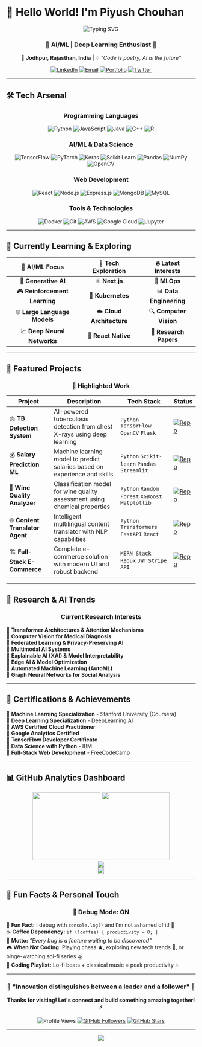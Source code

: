 # 👋 Hello World! I'm **Piyush Chouhan**

<div align="center">

![Typing SVG](https://readme-typing-svg.herokuapp.com/?font=Fira+Code&size=30&duration=3000&pause=1000&color=00D9FF&center=true&vCenter=true&width=600&lines=AI%2FML+%7C+Deep+Learning+Enthusiast;Full-Stack+Developer;Innovation+Through+Code;Building+Tomorrow's+Solutions)

</div>

<div align="center">
  
### 🚀 **AI/ML | Deep Learning Enthusiast** 🚀
📍 **Jodhpur, Rajasthan, India** | 💡 *"Code is poetry, AI is the future"*

[![LinkedIn](https://img.shields.io/badge/LinkedIn-0077B5?style=for-the-badge&logo=linkedin&logoColor=white)](https://linkedin.com/in/piyush-chouhan)
[![Email](https://img.shields.io/badge/Gmail-D14836?style=for-the-badge&logo=gmail&logoColor=white)](mailto:iampiyushchouhan@example.com)
[![Portfolio](https://img.shields.io/badge/Portfolio-FF5722?style=for-the-badge&logo=google-chrome&logoColor=white)](https://iampiyushchouhan.dev)
[![Twitter](https://img.shields.io/badge/Twitter-1DA1F2?style=for-the-badge&logo=twitter&logoColor=white)](https://twitter.com/iampiyushchouhan)

</div>

---

## 🛠️ **Tech Arsenal**

<div align="center">

### **Programming Languages**
![Python](https://img.shields.io/badge/Python-14354C?style=for-the-badge&logo=python&logoColor=white)
![JavaScript](https://img.shields.io/badge/JavaScript-F7DF1E?style=for-the-badge&logo=javascript&logoColor=black)
![Java](https://img.shields.io/badge/Java-ED8B00?style=for-the-badge&logo=openjdk&logoColor=white)
![C++](https://img.shields.io/badge/C++-00599C?style=for-the-badge&logo=cplusplus&logoColor=white)
![R](https://img.shields.io/badge/R-276DC3?style=for-the-badge&logo=r&logoColor=white)

### **AI/ML & Data Science**
![TensorFlow](https://img.shields.io/badge/TensorFlow-FF6F00?style=for-the-badge&logo=tensorflow&logoColor=white)
![PyTorch](https://img.shields.io/badge/PyTorch-EE4C2C?style=for-the-badge&logo=pytorch&logoColor=white)
![Keras](https://img.shields.io/badge/Keras-D00000?style=for-the-badge&logo=keras&logoColor=white)
![Scikit Learn](https://img.shields.io/badge/scikit--learn-F7931E?style=for-the-badge&logo=scikit-learn&logoColor=white)
![Pandas](https://img.shields.io/badge/pandas-150458?style=for-the-badge&logo=pandas&logoColor=white)
![NumPy](https://img.shields.io/badge/numpy-013243?style=for-the-badge&logo=numpy&logoColor=white)
![OpenCV](https://img.shields.io/badge/opencv-5C3EE8?style=for-the-badge&logo=opencv&logoColor=white)

### **Web Development**
![React](https://img.shields.io/badge/React-20232A?style=for-the-badge&logo=react&logoColor=61DAFB)
![Node.js](https://img.shields.io/badge/Node.js-43853D?style=for-the-badge&logo=node.js&logoColor=white)
![Express.js](https://img.shields.io/badge/Express.js-404D59?style=for-the-badge&logo=express)
![MongoDB](https://img.shields.io/badge/MongoDB-4EA94B?style=for-the-badge&logo=mongodb&logoColor=white)
![MySQL](https://img.shields.io/badge/MySQL-00000F?style=for-the-badge&logo=mysql&logoColor=white)

### **Tools & Technologies**
![Docker](https://img.shields.io/badge/Docker-2496ED?style=for-the-badge&logo=docker&logoColor=white)
![Git](https://img.shields.io/badge/git-F05032?style=for-the-badge&logo=git&logoColor=white)
![AWS](https://img.shields.io/badge/AWS-232F3E?style=for-the-badge&logo=amazon-aws&logoColor=white)
![Google Cloud](https://img.shields.io/badge/Google_Cloud-4285F4?style=for-the-badge&logo=google-cloud&logoColor=white)
![Jupyter](https://img.shields.io/badge/Jupyter-F37626?style=for-the-badge&logo=jupyter&logoColor=white)

</div>

---

## 🎯 **Currently Learning & Exploring**

<div align="center">

| 🧠 **AI/ML Focus** | 🚀 **Tech Exploration** | 🔥 **Latest Interests** |
|:---:|:---:|:---:|
| 🤖 **Generative AI** | ⚛️ **Next.js** | 🦾 **MLOps** |
| 🎮 **Reinforcement Learning** | 🐳 **Kubernetes** | 📊 **Data Engineering** |
| 🌐 **Large Language Models** | ☁️ **Cloud Architecture** | 🔍 **Computer Vision** |
| 📈 **Deep Neural Networks** | 📱 **React Native** | 🧪 **Research Papers** |

</div>

---

## 💼 **Featured Projects**

<div align="center">

### 🌟 **Highlighted Work**

</div>

| Project | Description | Tech Stack | Status |
|---------|-------------|------------|--------|
| 🫁 **TB Detection System** | AI-powered tuberculosis detection from chest X-rays using deep learning | `Python` `TensorFlow` `OpenCV` `Flask` | [![Repo](https://img.shields.io/badge/GitHub-100000?style=flat&logo=github&logoColor=white)](https://github.com/iampiyushchouhan/tb-detection) |
| 💰 **Salary Prediction ML** | Machine learning model to predict salaries based on experience and skills | `Python` `Scikit-learn` `Pandas` `Streamlit` | [![Repo](https://img.shields.io/badge/GitHub-100000?style=flat&logo=github&logoColor=white)](https://github.com/iampiyushchouhan/salary-prediction) |
| 🍷 **Wine Quality Analyzer** | Classification model for wine quality assessment using chemical properties | `Python` `Random Forest` `XGBoost` `Matplotlib` | [![Repo](https://img.shields.io/badge/GitHub-100000?style=flat&logo=github&logoColor=white)](https://github.com/iampiyushchouhan/wine-quality) |
| 🌐 **Content Translator Agent** | Intelligent multilingual content translator with NLP capabilities | `Python` `Transformers` `FastAPI` `React` | [![Repo](https://img.shields.io/badge/GitHub-100000?style=flat&logo=github&logoColor=white)](https://github.com/iampiyushchouhan/translator-agent) |
| 🏗️ **Full-Stack E-Commerce** | Complete e-commerce solution with modern UI and robust backend | `MERN Stack` `Redux` `JWT` `Stripe API` | [![Repo](https://img.shields.io/badge/GitHub-100000?style=flat&logo=github&logoColor=white)](https://github.com/iampiyushchouhan/ecommerce-app) |

---

## 🔬 **Research & AI Trends**

<div align="center">

### **Current Research Interests**

</div>

🔬 **Transformer Architectures & Attention Mechanisms**  
🔬 **Computer Vision for Medical Diagnosis**  
🔬 **Federated Learning & Privacy-Preserving AI**  
🔬 **Multimodal AI Systems**  
🔬 **Explainable AI (XAI) & Model Interpretability**  
🔬 **Edge AI & Model Optimization**  
🔬 **Automated Machine Learning (AutoML)**  
🔬 **Graph Neural Networks for Social Analysis**  

---

## 📜 **Certifications & Achievements**

📜 **Machine Learning Specialization** - Stanford University (Coursera)  
📜 **Deep Learning Specialization** - DeepLearning.AI  
📜 **AWS Certified Cloud Practitioner**  
📜 **Google Analytics Certified**  
📜 **TensorFlow Developer Certificate**  
📜 **Data Science with Python** - IBM  
📜 **Full-Stack Web Development** - FreeCodeCamp  

---

## 📊 **GitHub Analytics Dashboard**

<div align="center">

<img height="180em" src="https://github-readme-stats.vercel.app/api?username=iampiyushchouhan&show_icons=true&hide_border=true&count_private=true&include_all_commits=true&theme=tokyonight&bg_color=0D1117&title_color=00D9FF&text_color=FFFFFF&icon_color=00D9FF" />
<img height="180em" src="https://github-readme-stats.vercel.app/api/top-langs/?username=iampiyushchouhan&layout=compact&hide_border=true&theme=tokyonight&bg_color=0D1117&title_color=00D9FF&text_color=FFFFFF" />

</div>

<div align="center">

<img src="https://github-readme-streak-stats.herokuapp.com/?user=iampiyushchouhan&theme=tokyonight&hide_border=true&background=0D1117&stroke=00D9FF&ring=00D9FF&fire=00D9FF&currStreakNum=FFFFFF&sideNums=FFFFFF&currStreakLabel=00D9FF&sideLabels=FFFFFF&dates=FFFFFF" />

</div>

<div align="center">

<img src="https://github-readme-activity-graph.vercel.app/graph?username=iampiyushchouhan&bg_color=0D1117&color=00D9FF&line=00D9FF&point=FFFFFF&area=true&hide_border=true" />

</div>

---

## 🎉 **Fun Facts & Personal Touch**

<div align="center">

### 🐛 **Debug Mode: ON**

</div>

🎯 **Fun Fact:** I debug with `console.log()` and I'm not ashamed of it! 🐛  
☕ **Coffee Dependency:** `if (!coffee) { productivity = 0; }`  
🌟 **Motto:** *"Every bug is a feature waiting to be discovered"*  
🎮 **When Not Coding:** Playing chess ♟️, exploring new tech trends 📱, or binge-watching sci-fi series 🛸  
🎵 **Coding Playlist:** Lo-fi beats + classical music = peak productivity 🎶  

---

<div align="center">

### 🚀 **"Innovation distinguishes between a leader and a follower"** 🚀

**Thanks for visiting! Let's connect and build something amazing together! ⚡**

![Profile Views](https://komarev.com/ghpvc/?username=iampiyushchouhan&color=00D9FF&style=flat-square&label=Profile+Views)
[![GitHub Followers](https://img.shields.io/github/followers/iampiyushchouhan?style=social)](https://github.com/iampiyushchouhan)
[![GitHub Stars](https://img.shields.io/github/stars/iampiyushchouhan?style=social)](https://github.com/iampiyushchouhan)

</div>

---

<div align="center">
  <img src="https://capsule-render.vercel.app/api?type=waving&color=gradient&height=100&section=footer"/>
</div>